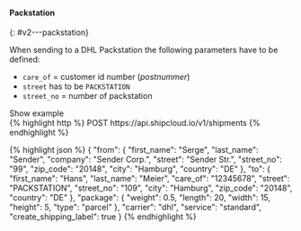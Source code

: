 #### Packstation
{: #v2---packstation}

When sending to a DHL Packstation the following parameters have to be defined:

- `care_of` = customer id number (_postnummer_)
- `street` has to be `PACKSTATION`
- `street_no` = number of packstation

<a class="btn btn-primary" type="button" data-toggle="collapse" data-target="#{{include.carrier_interface}}_packstation_togglebox_collapsable" aria-expanded="false" aria-controls="collapseExample">
  Show example
</a>

<div id="{{include.carrier_interface}}_packstation_togglebox_collapsable" class="panel-collapse collapse">
<div class="well">
{% highlight http %}
POST https://api.shipcloud.io/v1/shipments
{% endhighlight %}

{% highlight json %}
{
  "from": {
    "first_name": "Serge",
    "last_name": "Sender",
    "company": "Sender Corp.",
    "street": "Sender Str.",
    "street_no": "99",
    "zip_code": "20148",
    "city": "Hamburg",
    "country": "DE"
  },
  "to": {
    "first_name": "Hans",
    "last_name": "Meier",
    "care_of": "12345678",
    "street": "PACKSTATION",
    "street_no": "109",
    "city": "Hamburg",
    "zip_code": "20148",
    "country": "DE"
  },
  "package": {
    "weight": 0.5,
    "length": 20,
    "width": 15,
    "height": 5,
    "type": "parcel"
  },
  "carrier": "dhl",
  "service": "standard",
  "create_shipping_label": true
}
{% endhighlight %}
</div>
</div>
